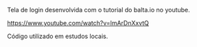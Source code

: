 Tela de login desenvolvida com o tutorial do balta.io no youtube.

https://www.youtube.com/watch?v=lmArDnXxvtQ

Código utilizado em estudos locais.
